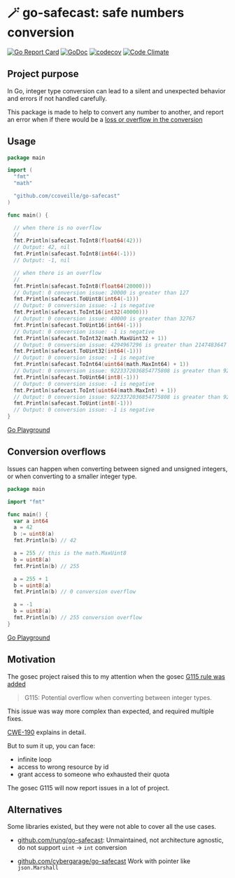 # 🪄 go-safecast: safe numbers conversion

[![Go Report Card](https://goreportcard.com/badge/github.com/ccoveille/go-safecast)](https://goreportcard.com/report/github.com/ccoveille/go-safecast)
[![GoDoc](https://godoc.org/github.com/ccoVeille/go-safecast?status.svg)](https://godoc.org/github.com/ccoVeille/go-safecast)
[![codecov](https://codecov.io/gh/ccoVeille/go-safecast/graph/badge.svg?token=VW0VO503U6)](https://codecov.io/gh/ccoVeille/go-safecast)
[![Code Climate](https://codeclimate.com/github/ccoVeille/go-safecast.png)](https://codeclimate.com/github/ccoVeille/go-safecast)

## Project purpose

In Go, integer type conversion can lead to a silent and unexpected behavior and errors if not handled carefully.

This package is made to help to convert any number to another, and report an error when if there would be a [loss or overflow in the conversion](#conversion-overflows)

## Usage

```go
package main

import (
  "fmt"
  "math"

  "github.com/ccoveille/go-safecast"
)

func main() {

  // when there is no overflow
  //
  fmt.Println(safecast.ToInt8(float64(42)))
  // Output: 42, nil
  fmt.Println(safecast.ToInt8(int64(-1)))
  // Output: -1, nil

  // when there is an overflow
  //
  fmt.Println(safecast.ToInt8(float64(20000)))
  // Output: 0 conversion issue: 20000 is greater than 127
  fmt.Println(safecast.ToUint8(int64(-1)))
  // Output: 0 conversion issue: -1 is negative
  fmt.Println(safecast.ToInt16(int32(40000)))
  // Output: 0 conversion issue: 40000 is greater than 32767
  fmt.Println(safecast.ToUint16(int64(-1)))
  // Output: 0 conversion issue: -1 is negative
  fmt.Println(safecast.ToInt32(math.MaxUint32 + 1))
  // Output: 0 conversion issue: 4294967296 is greater than 2147483647
  fmt.Println(safecast.ToUint32(int64(-1)))
  // Output: 0 conversion issue: -1 is negative
  fmt.Println(safecast.ToInt64(uint64(math.MaxInt64) + 1))
  // Output: 0 conversion issue: 9223372036854775808 is greater than 9223372036854775807
  fmt.Println(safecast.ToUint64(int8(-1)))
  // Output: 0 conversion issue: -1 is negative
  fmt.Println(safecast.ToInt(uint64(math.MaxInt) + 1))
  // Output: 0 conversion issue: 9223372036854775808 is greater than 9223372036854775807
  fmt.Println(safecast.ToUint(int8(-1)))
  // Output: 0 conversion issue: -1 is negative
}
```

[Go Playground](https://go.dev/play/p/VCrv1aLJjMQ)

## Conversion overflows

Issues can happen when converting between signed and unsigned integers, or when converting to a smaller integer type.

```go
package main

import "fmt"

func main() {
  var a int64
  a = 42
  b := uint8(a)
  fmt.Println(b) // 42

  a = 255 // this is the math.MaxUint8
  b = uint8(a)
  fmt.Println(b) // 255

  a = 255 + 1
  b = uint8(a)
  fmt.Println(b) // 0 conversion overflow

  a = -1
  b = uint8(a)
  fmt.Println(b) // 255 conversion overflow
}
```

[Go Playground](https://go.dev/play/p/DHfNUcZBvVn)

## Motivation

The gosec project raised this to my attention when the gosec [G115 rule was added](https://github.com/securego/gosec/pull/1149)

> G115: Potential overflow when converting between integer types.

This issue was way more complex than expected, and required multiple fixes.

[CWE-190](https://cwe.mitre.org/data/definitions/190.html) explains in detail.

But to sum it up, you can face:

- infinite loop
- access to wrong resource by id
- grant access to someone who exhausted their quota

The gosec G115 will now report issues in a lot of project.

## Alternatives

Some libraries existed, but they were not able to cover all the use cases.

- [github.com/rung/go-safecast](https://github.com/rung/go-safecast):
  Unmaintained, not architecture agnostic, do not support `uint` -> `int` conversion

- [github.com/cybergarage/go-safecast](https://github.com/cybergarage/go-safecast)
  Work with pointer like `json.Marshall`
